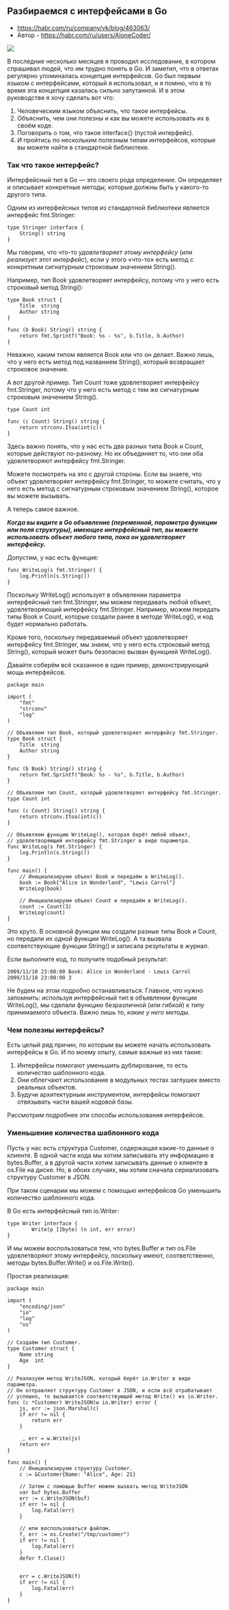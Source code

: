 ## Разбираемся с интерфейсами в Go

* https://habr.com/ru/company/vk/blog/463063/
* Автор - https://habr.com/ru/users/AloneCoder/

<img src="https://habrastorage.org/r/w1560/webt/_f/w7/1l/_fw71luza3o_kj1bh6t015wlp4c.jpeg">

В последние несколько месяцев я проводил исследование, в котором спрашивал людей, что им трудно понять в Go. И заметил, что в ответах регулярно упоминалась концепция интерфейсов. Go был первым языком с интерфейсами, который я использовал, и я помню, что в то время эта концепция казалась сильно запутанной. И в этом руководстве я хочу сделать вот что:

1. Человеческим языком объяснить, что такое интерфейсы.
2. Объяснить, чем они полезны и как вы можете использовать их в своём коде.
3. Поговорить о том, что такое interface{} (пустой интерфейс).
4. И пройтись по нескольким полезным типам интерфейсов, которые вы можете найти в стандартной библиотеке.


### Так что такое интерфейс?

Интерфейсный тип в Go — это своего рода определение. Он определяет и описывает конкретные методы, которые должны быть у какого-то другого типа.

Одним из интерфейсных типов из стандартной библиотеки является интерфейс fmt.Stringer:

```
type Stringer interface {
    String() string
}
```

Мы говорим, что что-то *удовлетворяет этому интерфейсу* (или *реализует этот интерфейс*), если у этого «что-то» есть метод с конкретным сигнатурным строковым значением String().

Например, тип Book удовлетворяет интерфейсу, потому что у него есть строковый метод String():

```
type Book struct {
    Title  string
    Author string
}

func (b Book) String() string {
    return fmt.Sprintf("Book: %s - %s", b.Title, b.Author)
}
```

Неважно, каким типом является Book или что он делает. Важно лишь, что у него есть метод под названием String(), который возвращает строковое значение.

А вот другой пример. Тип Count тоже удовлетворяет интерфейсу fmt.Stringer, потому что у него есть метод с тем же сигнатурным строковым значением String().

```
type Count int

func (c Count) String() string {
    return strconv.Itoa(int(c))
}
```

Здесь важно понять, что у нас есть два разных типа Book и Count, которые действуют по-разному. Но их объединяет то, что они оба удовлетворяют интерфейсу fmt.Stringer.

Можете посмотреть на это с другой стороны. Если вы знаете, что объект удовлетворяет интерфейсу fmt.Stringer, то можете считать, что у него есть метод с сигнатурным строковым значением String(), которое вы можете вызывать.

А теперь самое важное.

***Когда вы видите в Go объявление (переменной, параметра функции или поля структуры), имеющее интерфейсный тип, вы можете использовать объект любого типа, пока он удовлетворяет интерфейсу.***

Допустим, у нас есть функция:

```
func WriteLog(s fmt.Stringer) {
    log.Println(s.String())
}
```

Поскольку WriteLog() использует в объявлении параметра интерфейсный тип fmt.Stringer, мы можем передавать любой объект, удовлетворяющий интерфейсу fmt.Stringer. Например, можем передать типы Book и Count, которые создали ранее в методе WriteLog(), и код будет нормально работать.

Кроме того, поскольку передаваемый объект удовлетворяет интерфейсу fmt.Stringer, мы знаем, что у него есть строковый метод String(), который может быть безопасно вызван функцией WriteLog().

Давайте соберём всё сказанное в один пример, демонстрирующий мощь интерфейсов.

```
package main

import (
    "fmt"
    "strconv"
    "log"
)

// Объявляем тип Book, который удовлетворяет интерфейсу fmt.Stringer.
type Book struct {
    Title  string
    Author string
}

func (b Book) String() string {
    return fmt.Sprintf("Book: %s - %s", b.Title, b.Author)
}

// Объявляем тип Count, который удовлетворяет интерфейсу fmt.Stringer.
type Count int

func (c Count) String() string {
    return strconv.Itoa(int(c))
}

// Объявляем функцию WriteLog(), которая берёт любой объект,
// удовлетворяющий интерфейсу fmt.Stringer в виде параметра.
func WriteLog(s fmt.Stringer) {
    log.Println(s.String())
}

func main() {
    // Инициализируем объект Book и передаём в WriteLog().
    book := Book{"Alice in Wonderland", "Lewis Carrol"}
    WriteLog(book)

    // Инициализируем объект Count и передаём в WriteLog().
    count := Count(3)
    WriteLog(count)
}
```

Это круто. В основной функции мы создали разные типы Book и Count, но передали их *одной* функции WriteLog(). А та вызвала соответствующие функции String() и записала результаты в журнал.

Если выполните код, то получите подобный результат:

```
2009/11/10 23:00:00 Book: Alice in Wonderland - Lewis Carrol
2009/11/10 23:00:00 3
```

Не будем на этом подробно останавливаться. Главное, что нужно запомнить: используя интерфейсный тип в объявлении функции WriteLog(), мы сделали функцию безразличной (или гибкой) к *типу* принимаемого объекта. Важно лишь то, *какие у него методы.*


### Чем полезны интерфейсы?

Есть целый ряд причин, по которым вы можете начать использовать интерфейсы в Go. И по моему опыту, самые важные из них такие:

1. Интерфейсы помогают уменьшить дублирование, то есть количество шаблонного кода.
2. Они облегчают использование в модульных тестах заглушек вместо реальных объектов.
3. Будучи архитектурным инструментом, интерфейсы помогают отвязывать части вашей кодовой базы.

Рассмотрим подробнее эти способы использования интерфейсов.

### Уменьшение количества шаблонного кода

Пусть у нас есть структура Customer, содержащая какие-то данные о клиенте. В одной части кода мы хотим записывать эту информацию в bytes.Buffer, а в другой части хотим записывать данные о клиенте в os.File на диске. Но, в обоих случаях, мы хотим сначала сериализовать структуру Сustomer в JSON.

При таком сценарии мы можем с помощью интерфейсов Go уменьшить количество шаблонного кода.

В Go есть интерфейсный тип io.Writer:

```
type Writer interface {
        Write(p []byte) (n int, err error)
}
```

И мы можем воспользоваться тем, что bytes.Buffer и тип os.File удовлетворяют этому интерфейсу, поскольку имеют, соответственно, методы bytes.Buffer.Write() и os.File.Write().

Простая реализация:

```
package main

import (
    "encoding/json"
    "io"
    "log"
    "os"
)

// Создаём тип Customer.
type Customer struct {
    Name string
    Age  int
}

// Реализуем метод WriteJSON, который берёт io.Writer в виде параметра.
// Он отправляет структуру Сustomer в JSON, и если всё отрабатывает 
// успешно, то вызывается соответствующий метод Write() из io.Writer.
func (c *Customer) WriteJSON(w io.Writer) error {
    js, err := json.Marshal(c)
    if err != nil {
        return err
    }

    _, err = w.Write(js)
    return err
}

func main() {
    // Инициализируем структуру Customer.
    c := &Customer{Name: "Alice", Age: 21}

    // Затем с помощью Buffer можем вызвать метод WriteJSON
    var buf bytes.Buffer
    err := c.WriteJSON(buf)
    if err != nil {
        log.Fatal(err)
    }

    // или воспользоваться файлом.
    f, err := os.Create("/tmp/customer")
    if err != nil {
        log.Fatal(err)
    }
    defer f.Close()


    err = c.WriteJSON(f)
    if err != nil {
        log.Fatal(err)
    }
}
```
